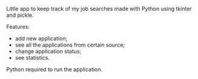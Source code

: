 Little app to keep track of my job searches made with Python using tkinter and pickle.

Features:
- add new application;
- see all the applications from certain source;
- change application status;
- see statistics.

Python required to run the application.


